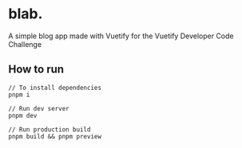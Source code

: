 # blab.

A simple blog app made with Vuetify for the Vuetify Developer Code Challenge

## How to run

```
// To install dependencies
pnpm i

// Run dev server
pnpm dev

// Run production build
pnpm build && pnpm preview
```
